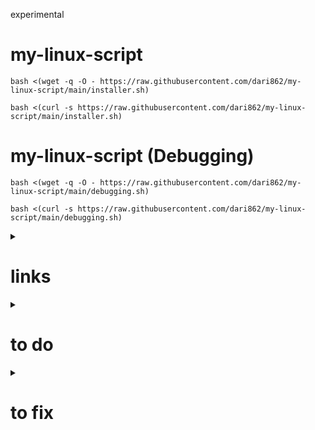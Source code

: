 experimental

# my-linux-script

```
bash <(wget -q -O - https://raw.githubusercontent.com/dari862/my-linux-script/main/installer.sh)
```

```
bash <(curl -s https://raw.githubusercontent.com/dari862/my-linux-script/main/installer.sh)
```

# my-linux-script (Debugging)

```
bash <(wget -q -O - https://raw.githubusercontent.com/dari862/my-linux-script/main/debugging.sh)
```

```
bash <(curl -s https://raw.githubusercontent.com/dari862/my-linux-script/main/debugging.sh)
```


<details>
<summary><h1>links</h1></summary>
  
	https://github.com/sudorook/debian
  
</details>

<details>
<summary><h1>to do</h1></summary>

	number of installed appes : echo $(( $(dpkg-query -l | wc -l) - 5 ))
  	
	shortcut on bspwm
	
	slow down on bspwm
	
	shortcut on openbox
	
	slow down on openbox

	slow down on zsh
	
</details>


<details>
<summary><h1>to fix</h1></summary>
	
	hotplug
	
	error: tray: Failed to put tray above 0x3800001 in the stack (XCB_MATCH (8))

</details>
